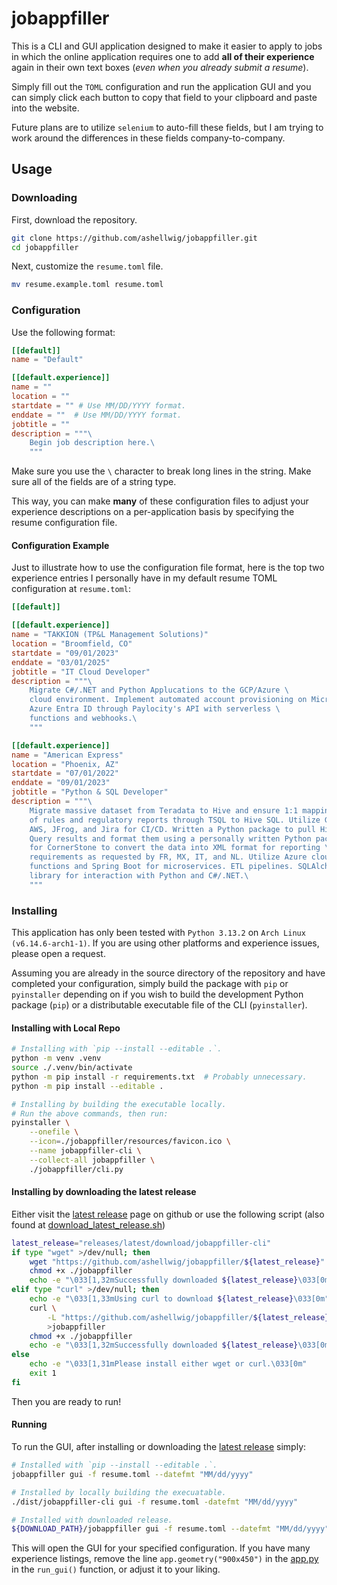 <!--
 Copyright (C) 2025 Ash Hellwig <ahellwig.dev@gmail.com>

 This program is free software: you can redistribute it and/or modify
 it under the terms of the GNU Affero General Public License as
 published by the Free Software Foundation, either version 3 of the
 License, or (at your option) any later version.

 This program is distributed in the hope that it will be useful,
 but WITHOUT ANY WARRANTY; without even the implied warranty of
 MERCHANTABILITY or FITNESS FOR A PARTICULAR PURPOSE.  See the
 GNU Affero General Public License for more details.

 You should have received a copy of the GNU Affero General Public License
 along with this program.  If not, see <https://www.gnu.org/licenses/>.
-->

# jobappfiller

This is a CLI and GUI application designed to make it easier to apply to jobs
in which the online application requires one to add **all of their experience**
again in their own text boxes (*even when you already submit a resume*).

Simply fill out the `TOML` configuration and run the application GUI and
you can simply click each button to copy that field to your clipboard and
paste into the website.

Future plans are to utilize `selenium` to auto-fill these fields, but I am
trying to work around the differences in these fields company-to-company.

## Usage

### Downloading

First, download the repository.

```bash
git clone https://github.com/ashellwig/jobappfiller.git
cd jobappfiller
```

Next, customize the `resume.toml` file.

```bash
mv resume.example.toml resume.toml
```

### Configuration

Use the following format:

```toml
[[default]]
name = "Default"

[[default.experience]]
name = ""
location = ""
startdate = "" # Use MM/DD/YYYY format.
enddate = ""  # Use MM/DD/YYYY format.
jobtitle = ""
description = """\
    Begin job description here.\
    """
```

Make sure you use the `\` character to break long lines in the string. Make sure
all of the fields are of a string type.

This way, you can make **many** of these configuration files to adjust your
experience descriptions on a per-application basis by specifying the resume
configuration file.

#### Configuration Example

Just to illustrate how to use the configuration file format, here is the top
two experience entries I personally have in my default resume TOML
configuration at `resume.toml`:

```toml
[[default]]

[[default.experience]]
name = "TAKKION (TP&L Management Solutions)"
location = "Broomfield, CO"
startdate = "09/01/2023"
enddate = "03/01/2025"
jobtitle = "IT Cloud Developer"
description = """\
    Migrate C#/.NET and Python Applucations to the GCP/Azure \
    cloud environment. Implement automated account provisioning on Microsoft \
    Azure Entra ID through Paylocity's API with serverless \
    functions and webhooks.\
    """

[[default.experience]]
name = "American Express"
location = "Phoenix, AZ"
startdate = "07/01/2022"
enddate = "09/01/2023"
jobtitle = "Python & SQL Developer"
description = """\
    Migrate massive dataset from Teradata to Hive and ensure 1:1 mapping \
    of rules and regulatory reports through TSQL to Hive SQL. Utilize GCP, \
    AWS, JFrog, and Jira for CI/CD. Written a Python package to pull HiveQL \
    Query results and format them using a personally written Python package \
    for CornerStone to convert the data into XML format for reporting \
    requirements as requested by FR, MX, IT, and NL. Utilize Azure cloud \
    functions and Spring Boot for microservices. ETL pipelines. SQLAlchemy \
    library for interaction with Python and C#/.NET.\
    """
```

### Installing

This application has only been tested with `Python 3.13.2` on
`Arch Linux (v6.14.6-arch1-1)`. If you are using other platforms and experience
issues, please open a request.

Assuming you are already in the source directory of the repository and
have completed your configuration, simply build the package with `pip`
or `pyinstaller` depending on if you wish to build the development Python
package (`pip`) or a distributable executable file of the CLI (`pyinstaller`).

#### Installing with Local Repo

```bash
# Installing with `pip --install --editable .`.
python -m venv .venv
source ./.venv/bin/activate
python -m pip install -r requirements.txt  # Probably unnecessary.
python -m pip install --editable .

# Installing by building the executable locally.
# Run the above commands, then run:
pyinstaller \
    --onefile \
    --icon=./jobappfiller/resources/favicon.ico \
    --name jobappfiller-cli \
    --collect-all jobappfiller \
    ./jobappfiller/cli.py
```

#### Installing by downloading the latest release

Either visit the [latest release] page on github or use the following script
(also found at [download_latest_release.sh](download_latest_release.sh))

```bash
latest_release="releases/latest/download/jobappfiller-cli"
if type "wget" >/dev/null; then
    wget "https://github.com/ashellwig/jobappfiller/${latest_release}"
    chmod +x ./jobappfiller
    echo -e "\033[1,32mSuccessfully downloaded ${latest_release}\033[0m"
elif type "curl" >/dev/null; then
    echo -e "\033[1,33mUsing curl to download ${latest_release}\033[0m"
    curl \
        -L "https://github.com/ashellwig/jobappfiller/${latest_release}" \
        >jobappfiller
    chmod +x ./jobappfiller
    echo -e "\033[1,32mSuccessfully downloaded ${latest_release}\033[0m"
else
    echo -e "\033[1,31mPlease install either wget or curl.\033[0m"
    exit 1
fi
```

Then you are ready to run!

#### Running

To run the GUI, after installing or downloading the [latest release] simply:

```bash
# Installed with `pip --install --editable .`.
jobappfiller gui -f resume.toml --datefmt "MM/dd/yyyy"

# Installed by locally building the execuatable.
./dist/jobappfiller-cli gui -f resume.toml -datefmt "MM/dd/yyyy"

# Installed with downloaded release.
${DOWNLOAD_PATH}/jobappfiller gui -f resume.toml --datefmt "MM/dd/yyyy"
```

This will open the GUI for your specified configuration. If you have many
experience listings, remove the line `app.geometry("900x450")` in the
[app.py](jobappfiller/tools/app.py) in the `run_gui()` function, or adjust
it to your liking.

[latest release]: https://github.com/ashellwig/jobappfiller/releases/latest
